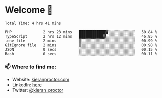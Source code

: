 # Welcome 🦘

<!--START_SECTION:waka-->

```text
Total Time: 4 hrs 41 mins

PHP              2 hrs 23 mins   ████████████▓░░░░░░░░░░░░   50.84 %
TypeScript       2 hrs 12 mins   ███████████▓░░░░░░░░░░░░░   46.85 %
.env file        2 mins          ▒░░░░░░░░░░░░░░░░░░░░░░░░   00.99 %
GitIgnore file   2 mins          ▒░░░░░░░░░░░░░░░░░░░░░░░░   00.98 %
JSON             0 secs          ░░░░░░░░░░░░░░░░░░░░░░░░░   00.15 %
Bash             0 secs          ░░░░░░░░░░░░░░░░░░░░░░░░░   00.11 %
```

<!--END_SECTION:waka-->

### 📫 Where to find me:

-   Website: [kieranproctor.com](https://kieranproctor.com/)
-   LinkedIn: [here](https://www.linkedin.com/in/kieran-proctor-086b5a159/)
-   Twitter: [@kieran_proctor](https://twitter.com/kieran_proctor)
